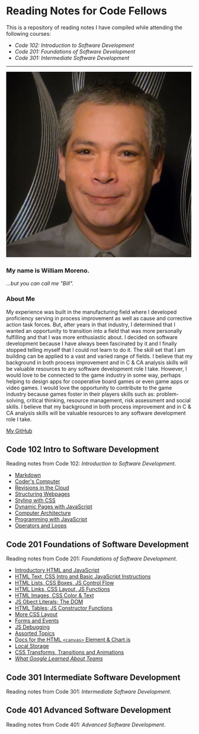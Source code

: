 # Reading Notes for Code Fellows

This is a repository of reading notes I have compiled while attending the following courses:

- _Code 102: Introduction to Software Development_
- _Code 201: Foundations of Software Development_
- _Code 301: Intermediate Software Development_

---

![Profile Pic](billprofile1020.jpg)

### My name is William Moreno.

_...but you can call me "Bill"._

### About Me

My experience was built in the manufacturing field where I developed proficiency serving in process improvement as well as cause and corrective action task forces. But, after years in that industry, I determined that I wanted an opportunity to transition into a field that was more personally fulfilling and that I was more enthusiastic about. I decided on software development because I have always been fascinated by it and I finally stopped telling myself that I could not learn to do it. The skill set that I am building can be applied to a vast and varied range of fields. I believe that my background in both process improvement and in C & CA analysis skills will be valuable resources to any software development role I take. However, I would love to be connected to the game industry in some way, perhaps helping to design apps for cooperative board games or even game apps or video games. I would love the opportunity to contribute to the game industry because games foster in their players skills such as: problem-solving, critical thinking, resource management, risk assessment and social skills. I believe that my background in both process improvement and in C & CA analysis skills will be valuable resources to any software development role I take.

[My GitHub](https://github.com/William-Moreno)

## Code 102 Intro to Software Development

Reading notes from Code 102: _Introduction to Software Development_.

- [Markdown](Code_102/markdown.md)
- [Coder's Computer](Code_102/coders_computer.md)
- [Revisions in the Cloud](Code_102/revisions_in_the_cloud.md)
- [Structuring Webpages](Code_102/structuring_webpages.md)
- [Styling with CSS](Code_102/css_styling.md)
- [Dynamic Pages with JavaScript](Code_102/dynamic_pages.md)
- [Computer Architecture](Code_102/computer_architecture.md)
- [Programming with JavaScript](Code_102/programming_javascript.md)
- [Operators and Loops](Code_102/operators_loops.md)

## Code 201 Foundations of Software Development

Reading notes from Code 201: _Foundations of Software Development_.

- [Introductory HTML and JavaScript](Code_201/class-01.md)
- [HTML Text, CSS Intro and Basic JavaScript Instructions](Code_201/class-02.md)
- [HTML Lists, CSS Boxes, JS Control Flow](Code_201/class-03.md)
- [HTML Links, CSS Layout, JS Functions](Code_201/class-04.md)
- [HTML Images, CSS Color & Text](Code_201/class-05.md)
- [JS Obect Literals; The DOM](Code_201/class-06.md)
- [HTML Tables; JS Constructor Functions](Code_201/class-07.md)
- [More CSS Layout](Code_201/class-08.md)
- [Forms and Events](Code_201/class-09.md)
- [JS Debugging](Code_201/class-10.md)
- [Assorted Topics](Code_201/class-11.md)
- [Docs for the HTML `<canvas>` Element & Chart.js](Code_201/class-12.md)
- [Local Storage](Code_201/class-13.md)
- [CSS Transforms, Transitions and Animations](Code_201/class-14a.md)
- [_What Google Learned About Teams_](Code_201/class-14b.md)

## Code 301 Intermediate Software Development

Reading notes from Code 301: _Intermediate Software Development_.

## Code 401 Advanced Software Development

Reading notes from Code 401: _Advanced Software Development_.
